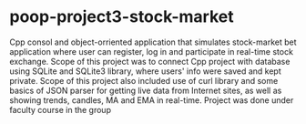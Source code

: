 # poop-project3-stock-market
Cpp consol and object-orriented application that simulates stock-market bet application where user can register, log in and participate in real-time stock exchange. Scope of this project was to connect Cpp project with database using SQLite and SQLite3 library, where users' info were saved and kept private. Scope of this project also included use of curl library and some basics of JSON parser for getting live data from Internet sites, as well as showing trends, candles, MA and EMA in real-time. Project was done under faculty course in the group

